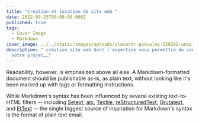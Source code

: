 ```yaml
---
title: "Création et location de site web "
date: 2022-08-25T00:00:00.000Z
published: true
tags:
  - Cover Image
  - Markdown
cover_image: ../../static/images/uploads/alexandr-podvalny-220262-unsplash.jpg
description: " création site web dont l’expertise vous permettra de concrétiser
  votre projet……"
---
```


Readability, however, is emphasized above all else. A Markdown-formatted
document should be publishable as-is, as plain text, without looking
like it's been marked up with tags or formatting instructions. 

While Markdown's syntax has been influenced by several existing text-to-HTML filters -- including [Setext](http://docutils.sourceforge.net/mirror/setext.html), [atx](http://www.aaronsw.com/2002/atx/), [Textile](http://textism.com/tools/textile/), [reStructuredText](http://docutils.sourceforge.net/rst.html),
[Grutatext](http://www.triptico.com/software/grutatxt.html), and [EtText](http://ettext.taint.org/doc/) -- the single biggest source of
inspiration for Markdown's syntax is the format of plain text email.


